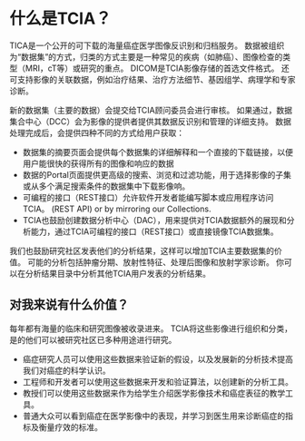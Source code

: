 
# 什么是TCIA？


TICA是一个公开的可下载的海量癌症医学图像反识别和归档服务。
数据被组织为“数据集”的方式，归类的方式主要是一种常见的疾病（如肺癌）、图像检查的类型（MRI，cT等）或研究的重点。
DICOM是TCIA影像存储的首选文件格式。
还可支持影像的关联数据，例如治疗结果、治疗方法细节、基因组学、病理学和专家诊断。

新的数据集（主要的数据）会提交给TCIA顾问委员会进行审核。
如果通过，数据集合中心（DCC）会为影像的提供者提供其数据反识别和管理的详细支持。
数据处理完成后，会提供四种不同的方式给用户获取：

- 数据集的摘要页面会提供每个数据集的详细解释和一个直接的下载链接，以便用户能很快的获得所有的图像和响应的数据
- 数据的Portal页面提供更高级的搜索、浏览和过滤功能，用于选择影像的子集或从多个满足搜索条件的数据集中下载影像响。
- 可编程的接口（REST接口）允许软件开发者能编写脚本或应用程序访问TCIA。 (REST API) or by mirroring our Collections.
- TCIA也鼓励创建数据分析中心（DAC），用来提供对TCIA数据额外的展现和分析能力，通过TCIA可编程的接口（REST接口）或直接镜像TCIA数据集。

我们也鼓励研究社区发表他们的分析结果，这样可以增加TCIA主要数据集的价值。 
可能的分析包括肿瘤分期、放射性特征、处理后图像和放射学家诊断。
你可以在分析结果目录中分析其他TCIA用户发表的分析结果。

## 对我来说有什么价值？

每年都有海量的临床和研究图像被收录进来。
TCIA将这些影像进行组织和分类，是的他们可以被研究社区已多种用途进行研究。

- 癌症研究人员可以使用这些数据来验证新的假设，以及发展新的分析技术提高我们对癌症的科学认识。
- 工程师和开发者可以使用这些数据来开发和验证算法，以创建新的分析工具。
- 教授们可以使用这些数据来作为给学生介绍医学影像技术和癌症表征的教学工具。
- 普通大众可以看到癌症在医学影像中的表现，并学习到医生用来诊断癌症的指标及衡量疗效的标准。

